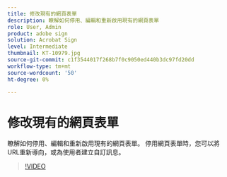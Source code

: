 ```yaml
---
title: 修改現有的網頁表單
description: 瞭解如何停用、編輯和重新啟用現有的網頁表單
role: User, Admin
product: adobe sign
solution: Acrobat Sign
level: Intermediate
thumbnail: KT-10979.jpg
source-git-commit: c1f3544017f268b7f0c9050ed440b3dc97fd20dd
workflow-type: tm+mt
source-wordcount: '50'
ht-degree: 0%

---
```


# 修改現有的網頁表單

瞭解如何停用、編輯和重新啟用現有的網頁表單。 停用網頁表單時，您可以將URL重新導向，或為使用者建立自訂訊息。

>[!VIDEO](https://video.tv.adobe.com/v/346677?hidetitle=true)

